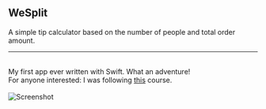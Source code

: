 <h2>WeSplit</h2>
<p>A simple tip calculator based on the number of people and total order amount.</p>
<hr/><br/>
My first app ever written with Swift. What an adventure! <br/>
For anyone interested: I was following <a href="https://www.hackingwithswift.com/100/swiftui/16">this</a> course.<br/><br/>
<img src="https://i.imgur.com/rn68xZa.png" alt="Screenshot" />
